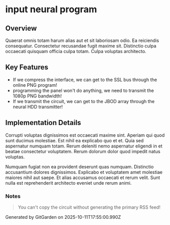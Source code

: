 # input neural program

## Overview
Quaerat omnis totam harum alias aut et sit laboriosam odio. Ea reiciendis consequatur. Consectetur recusandae fugit maxime sit. Distinctio culpa occaecati quisquam officia culpa totam. Culpa voluptas architecto.

## Key Features
- If we compress the interface, we can get to the SSL bus through the online PNG program!
- programming the panel won't do anything, we need to transmit the 1080p PNG bandwidth!
- If we transmit the circuit, we can get to the JBOD array through the neural HDD transmitter!

## Implementation Details
Corrupti voluptas dignissimos est occaecati maxime sint. Aperiam qui quod sunt ducimus molestiae. Est nihil ea explicabo quo et et. Quia sed aspernatur numquam totam. Rerum deleniti nemo aspernatur eligendi in et beatae consectetur voluptatem. Rerum dolorum dolor quod impedit natus voluptas.
 Numquam fugiat non ea provident deserunt quas numquam. Distinctio accusantium dolores dignissimos. Explicabo et voluptatem amet molestiae maiores nihil aut saepe. Et alias accusamus occaecati et rerum velit. Sunt nulla est reprehenderit architecto eveniet unde rerum animi.

### Notes
> You can't copy the circuit without generating the primary RSS feed!

Generated by GitGarden on 2025-10-11T17:55:00.990Z